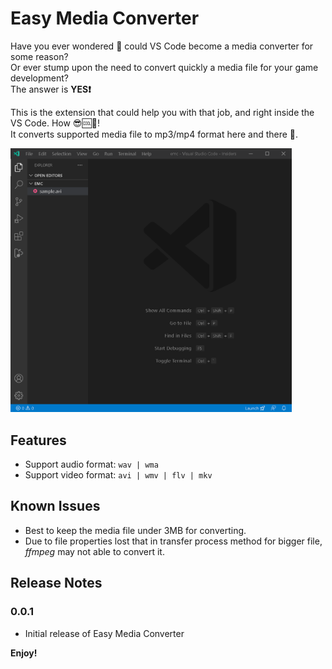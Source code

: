 # Easy Media Converter
Have you ever wondered 🤔 could VS Code become a media converter for some reason?\
Or ever stump upon the need to convert quickly a media file for your game development?\
The answer is **YES❗**

This is the extension that could help you with that job, and right inside the VS Code. How 😎🆒🧊!\
It converts supported media file to mp3/mp4 format here and there 🎉.

<img src='./media/emc.gif' width='450'/>

## Features
- Support audio format: `wav | wma`
- Support video format: `avi | wmv | flv | mkv`
## Known Issues
- Best to keep the media file under 3MB for converting.
- Due to file properties lost that in transfer process method for bigger file, *ffmpeg* may not able to convert it.

## Release Notes
### 0.0.1
- Initial release of Easy Media Converter

**Enjoy!**
